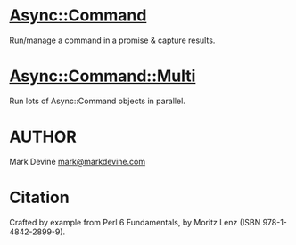 [Async::Command](https://github.com/markldevine/raku-Async-Command/blob/main/doc/Async/Command.md)
================
Run/manage a command in a promise & capture results.

[Async::Command::Multi](https://github.com/markldevine/raku-Async-Command/blob/main/doc/Async/Command/Multi.md)
=======================
Run lots of Async::Command objects in parallel.

AUTHOR
======
Mark Devine <mark@markdevine.com>

Citation
========
Crafted by example from Perl 6 Fundamentals, by Moritz Lenz (ISBN 978-1-4842-2899-9).

